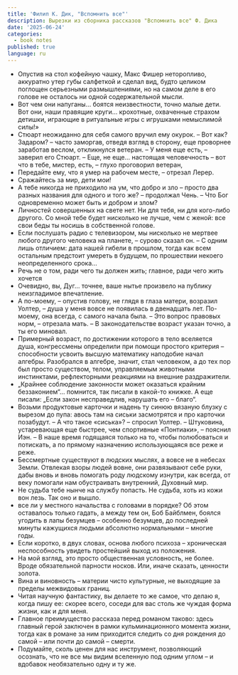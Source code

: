 ```yaml
---
title: 'Филип К. Дик, "Вспомнить все"'
description: Вырезки из сборника рассказов "Вспомнить все" Ф. Дика
date: '2025-06-24'
categories:
  - book notes
published: true
language: ru
---
```


- Опустив на стол кофейную чашку, Макс Фишер неторопливо, аккуратно утер губы салфеткой и сделал вид, будто целиком поглощен серьезными размышлениями, но на самом деле в его голове не осталось ни одной содержательной мысли.
- Вот чем они напуганы… боятся неизвестности, точно малые дети. Вот они, наши правящие круги… крохотные, охваченные страхом детишки, играющие в ритуальные игры с игрушками немыслимой силы!»
- Стюарт неожиданно для себя самого вручил ему окурок. – Вот как? Задаром? – часто заморгав, отведя взгляд в сторону, еще проворнее заработав веслом, откликнулся ветеран. – У меня еще есть, – заверил его Стюарт. – Еще, не еще… настоящая человечность – вот что в тебе, мистер, есть, – глухо проговорил ветеран,
- Передайте ему, что я умер на рабочем месте, – отрезал Лерер.
- Сражайтесь за мир, дети мои!
- А тебе никогда не приходило на ум, что добро и зло – просто два разных названия для одного и того же? – продолжал Чень. – Что Бог одновременно может быть и добром и злом?
- Личностей совершенных на свете нет. Ни для тебя, ни для кого-либо другого. Со мной тебе будет нисколько не лучше, чем с женой: все свои беды ты носишь в собственной голове.
- Если послушать радио с телевизором, мы нисколько не мертвее любого другого человека на планете, – сурово сказал он. – С одним лишь отличием: дата нашей гибели в прошлом, тогда как всем остальным предстоит умереть в будущем, по прошествии некоего неопределенного срока…
- Речь не о том, ради чего ты должен жить; главное, ради чего жить хочется
- Очевидно, вы, Дуг… точнее, ваше нытье произвело на публику неизгладимое впечатление.
- А по-моему, – опустив голову, не глядя в глаза матери, возразил Уолтер, – душа у меня вовсе не появилась в двенадцать лет. По-моему, она всегда, с самого начала была. – Это вопрос правовых норм, – отрезала мать. – В законодательстве возраст указан точно, а ты его миновал.
- Примерный возраст, по достижении которого в тело вселяется душа, конгрессмены определили при помощи простого критерия – способности усвоить высшую математику наподобие начал алгебры. Разобрался в алгебре, значит, стал человеком, а до тех пор был просто существом, телом, управляемым животными инстинктами, рефлекторными реакциями на внешние раздражители.
- „Крайнее соблюдение законности может оказаться крайним беззаконием“… помнится, так писали в какой-то книжке. А еще писали: „Если закон несправедлив, нарушать его – благо“.
- Возьми продуктовые карточки и надень ту синюю вязаную блузку с вырезом до пупа: авось там на сиськи засмотрятся и про карточки позабудут. – А что такое «сиська»? – спросил Уолтер. – Штуковина, устаревающая еще быстрее, чем спортивные «Понтиаки», – пояснил Иэн. – В наше время годящаяся только на то, чтобы полюбоваться и потискать, а по прямому назначению использующаяся все реже и реже.
- Бессмертные существуют в людских мыслях, а вовсе не в небесах Земли. Отвлекая взоры людей вовне, они развязывают себе руки, дабы вновь и вновь помогать роду людскому изнутри, как всегда, от веку помогали нам обустраивать внутренний, Духовный мир.
- Не судьба тебе нынче на службу попасть. Не судьба, хоть из кожи вон лезь. Так оно и вышло.
- все ли у местного начальства с головами в порядке? Об этом оставалось только гадать, а между тем он, Боб Байблмен, боялся угодить в лапы безумцев – особенно безумцев, до последней минуты кажущихся людьми абсолютно нормальными – многие годы.
- Если коротко, в двух словах, основа любого психоза – хроническая неспособность увидеть простейший выход из положения.
- На мой взгляд, это просто общественная условность, не более. Вроде обязательной парности носков. Или, иначе сказать, ценности золота.
- Вина и виновность – материи чисто культурные, не выходящие за пределы межвидовых границ.
- Читая научную фантастику, вы делаете то же самое, что делаю я, когда пишу ее: скорее всего, соседи для вас столь же чуждая форма жизни, как и для меня.
- Главное преимущество рассказа перед романом таково: здесь главный герой заключен в рамки кульминационного момента жизни, тогда как в романе за ним приходится следить со дня рождения до самой – или почти до самой – смерти.
- Подумайте, сколь ценен для нас инструмент, позволяющий осознать, что не все мы видим вселенную под одним углом – и вдобавок необязательно одну и ту же.
